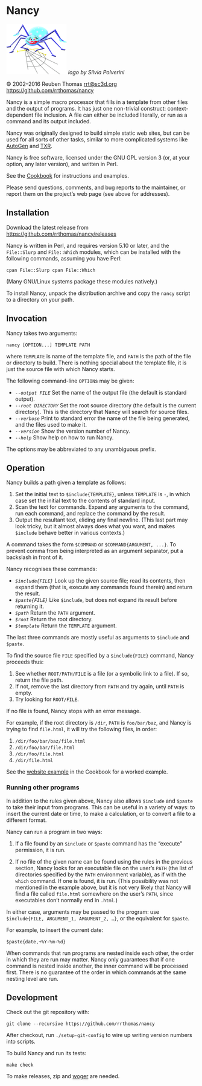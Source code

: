 # Nancy

![logo](logo/nancy-small.png) _logo by Silvia Polverini_

© 2002–2016 Reuben Thomas <rrt@sc3d.org>  
<https://github.com/rrthomas/nancy>

Nancy is a simple macro processor that fills in a template from other files
and the output of programs. It has just one non-trivial construct:
context-dependent file inclusion. A file can either be included literally,
or run as a command and its output included.

Nancy was originally designed to build simple static web sites, but can be
used for all sorts of other tasks, similar to more complicated systems like
[AutoGen] and [TXR].

[AutoGen]: http://autogen.sourceforge.net
[TXR]: http://www.nongnu.org/txr

Nancy is free software, licensed under the GNU GPL version 3 (or, at your
option, any later version), and written in Perl.

See the [Cookbook](Cookbook.md) for instructions and examples.

Please send questions, comments, and bug reports to the maintainer, or
report them on the project’s web page (see above for addresses).

## Installation

Download the latest release from ​<https://github.com/rrthomas/nancy/releases>

Nancy is written in Perl, and requires version 5.10 or later, and the
`File::Slurp` and `File::Which` modules, which can be installed with the
following commands, assuming you have Perl:

    cpan File::Slurp cpan File::Which

(Many GNU/Linux systems package these modules natively.)

To install Nancy, unpack the distribution archive and copy the `nancy`
script to a directory on your path.

## Invocation

Nancy takes two arguments:

    nancy [OPTION...] TEMPLATE PATH

where `TEMPLATE` is name of the template file, and `PATH` is the path of the
file or directory to build. There is nothing special about the template
file, it is just the source file with which Nancy starts.

The following command-line `OPTION`s may be given:

* *`--output FILE`* Set the name of the output file (the default is standard
  output).
* *`--root DIRECTORY`* Set the root source directory (the default is the
  current directory). This is the directory that Nancy will search for
  source files.
* *`--verbose`* Print to standard error the name of the file being
  generated, and the files used to make it.
* *`--version`* Show the version number of Nancy.
* *`--help`* Show help on how to run Nancy.

The options may be abbreviated to any unambiguous prefix.

## Operation

Nancy builds a path given a template as follows:

1. Set the initial text to `$include{TEMPLATE}`, unless `TEMPLATE` is `-`,
   in which case set the initial text to the contents of standard input.
2. Scan the text for commands. Expand any arguments to the command, run each
   command, and replace the command by the result.
3. Output the resultant text, eliding any final newline. (This last part may
   look tricky, but it almost always does what you want, and makes
   `$include` behave better in various contexts.)

A command takes the form `$COMMAND` or `$COMMAND{ARGUMENT, ...}`. To prevent
comma from being interpreted as an argument separator, put a backslash in
front of it.

Nancy recognises these commands:

* *`$include{FILE}`* Look up the given source file; read its contents, then
  expand them (that is, execute any commands found therein) and return the
  result.
* *`$paste{FILE}`* Like `$include`, but does not expand its result before
  returning it.
* *`$path`* Return the `PATH` argument.
* *`$root`* Return the root directory.
* *`$template`* Return the `TEMPLATE` argument.

The last three commands are mostly useful as arguments to `$include` and
`$paste`.

To find the source file `FILE` specified by a `$include{FILE}` command,
Nancy proceeds thus:

1. See whether `ROOT/PATH/FILE` is a file (or a symbolic link to a file). If
   so, return the file path.
2. If not, remove the last directory from `PATH` and try again, until `PATH`
   is empty.
3. Try looking for `ROOT/FILE`.

If no file is found, Nancy stops with an error message.

For example, if the root directory is `/dir`, `PATH` is `foo/bar/baz`, and
Nancy is trying to find `file.html`, it will try the following files, in
order:

1. `/dir/foo/bar/baz/file.html`
2. `/dir/foo/bar/file.html`
3. `/dir/foo/file.html`
4. `/dir/file.html`

See the [website example](Cookbook.md#website-example) in the Cookbook for a
worked example.

### Running other programs

In addition to the rules given above, Nancy also allows `$include` and
`$paste` to take their input from programs. This can be useful in a variety
of ways: to insert the current date or time, to make a calculation, or to
convert a file to a different format.

Nancy can run a program in two ways:

1. If a file found by an `$include` or `$paste` command has the “execute”
   permission, it is run.

2. If no file of the given name can be found using the rules in the previous
   section, Nancy looks for an executable file on the user’s `PATH` (the
   list of directories specified by the `PATH` environment variable), as if
   with the `which` command. If one is found, it is run. (This possibility
   was not mentioned in the example above, but it is not very likely that
   Nancy will find a file called `file.html` somewhere on the user’s `PATH`,
   since executables don’t normally end in `.html`.)

In either case, arguments may be passed to the program: use `$include{FILE,
ARGUMENT_1, ARGUMENT_2, …}`, or the equivalent for `$paste`.

For example, to insert the current date:

    $paste{date,+%Y-%m-%d}

[FIXME]: # (Insert cross-ref to date example here)

When commands that run programs are nested inside each other, the order in
which they are run may matter. Nancy only guarantees that if one command is
nested inside another, the inner command will be processed first. There is
no guarantee of the order in which commands at the same nesting level are
run.

[FIXME]: # (Add example where this is significant)

## Development

Check out the git repository with:

    git clone --recursive https://github.com/rrthomas/nancy

After checkout, run `./setup-git-config` to wire up writing version numbers
into scripts.

To build Nancy and run its tests:

    make check

To make releases, zip and [woger] are needed.

[woger]: https://github.com/rrthomas/woger
